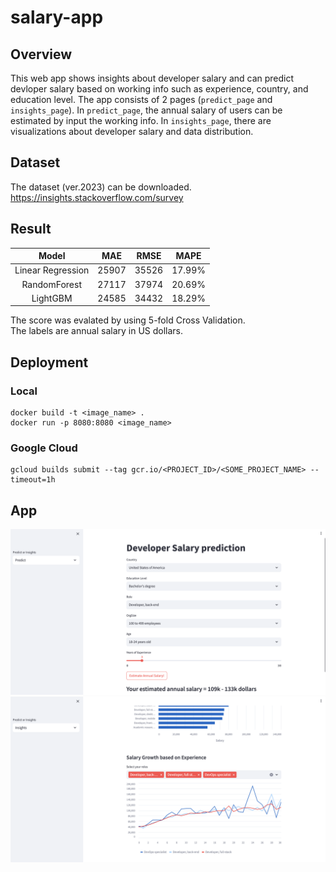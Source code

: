 # salary-app
## Overview
This web app shows insights about developer salary and can predict devloper salary based on working info such as experience, country, and education level. The app consists of 2 pages (<code>predict_page</code> and <code>insights_page</code>). In <code>predict_page</code>, the annual salary of users can be estimated by input the working info. In <code>insights_page</code>, there are visualizations about developer salary and data distribution.  
## Dataset
The dataset (ver.2023) can be downloaded.  
https://insights.stackoverflow.com/survey
## Result
|Model|MAE|RMSE|MAPE|
|:---:|:---:|:---:|:---:|
|Linear Regression  |25907|35526|17.99%|
|RandomForest       |27117|37974|20.69%|
|LightGBM           |24585|34432|18.29%|

The score was evalated by using 5-fold Cross Validation.  
The labels are annual salary in US dollars.
## Deployment
### Local
```
docker build -t <image_name> .
docker run -p 8080:8080 <image_name>
```
### Google Cloud
```
gcloud builds submit --tag gcr.io/<PROJECT_ID>/<SOME_PROJECT_NAME> --timeout=1h
```
## App
<img src="images/predict_page.png" alt="drawing" width="1000"/>
<img src="images/insights_page.png" alt="drawing" width="1000"/>


